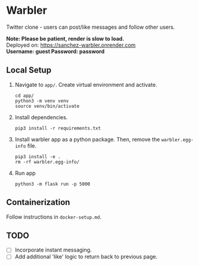 # Warbler
Twitter clone - users can post/like messages and follow other users.

**Note: Please be patient, render is slow to load.**  
Deployed on: https://sanchez-warbler.onrender.com  
**Username: guest
Password: password**  

## Local Setup

1. Navigate to `app/`. Create virtual environment and activate.

    ```
    cd app/  
    python3 -m venv venv  
    source venv/bin/activate
    ```

2. Install dependencies.

    ```
    pip3 install -r requirements.txt
    ```

3. Install warbler app as a python package. Then, remove the `warbler.egg-info` file.

    ```
    pip3 install -e .
    rm -rf warbler.egg-info/
    ```

4. Run app
    ```
    python3 -m flask run -p 5000
    ```

## Containerization

Follow instructions in `docker-setup.md`.

## TODO

- [ ] Incorporate instant messaging.
- [ ] Add additional 'like' logic to return back to previous page.
